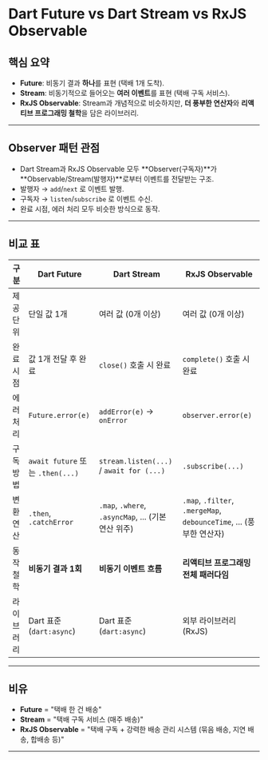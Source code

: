 # Dart Future vs Dart Stream vs RxJS Observable

## 핵심 요약
- **Future**: 비동기 결과 **하나**를 표현 (택배 1개 도착).
- **Stream**: 비동기적으로 들어오는 **여러 이벤트**를 표현 (택배 구독 서비스).
- **RxJS Observable**: Stream과 개념적으로 비슷하지만, **더 풍부한 연산자**와 **리액티브 프로그래밍 철학**을 담은 라이브러리.

---

## Observer 패턴 관점
- Dart Stream과 RxJS Observable 모두 **Observer(구독자)**가 **Observable/Stream(발행자)**로부터 이벤트를 전달받는 구조.
- 발행자 → `add`/`next` 로 이벤트 발행.
- 구독자 → `listen`/`subscribe` 로 이벤트 수신.
- 완료 시점, 에러 처리 모두 비슷한 방식으로 동작.

---

## 비교 표

| 구분 | Dart Future | Dart Stream | RxJS Observable |
|------|-------------|-------------|-----------------|
| 제공 단위 | 단일 값 1개 | 여러 값 (0개 이상) | 여러 값 (0개 이상) |
| 완료 시점 | 값 1개 전달 후 완료 | `close()` 호출 시 완료 | `complete()` 호출 시 완료 |
| 에러 처리 | `Future.error(e)` | `addError(e)` → `onError` | `observer.error(e)` |
| 구독 방법 | `await future` 또는 `.then(...)` | `stream.listen(...)` / `await for (...)` | `.subscribe(...)` |
| 변환 연산 | `.then`, `.catchError` | `.map`, `.where`, `.asyncMap`, ... (기본 연산 위주) | `.map`, `.filter`, `.mergeMap`, `debounceTime`, ... (풍부한 연산자) |
| 동작 철학 | **비동기 결과 1회** | **비동기 이벤트 흐름** | **리액티브 프로그래밍 전체 패러다임** |
| 라이브러리 | Dart 표준 (`dart:async`) | Dart 표준 (`dart:async`) | 외부 라이브러리 (RxJS) |

---

## 비유
- **Future** = "택배 한 건 배송"
- **Stream** = "택배 구독 서비스 (매주 배송)"
- **RxJS Observable** = "택배 구독 + 강력한 배송 관리 시스템 (묶음 배송, 지연 배송, 합배송 등)"

---
